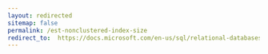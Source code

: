 ```yaml
---
layout: redirected
sitemap: false
permalink: /est-nonclustered-index-size
redirect_to:  https://docs.microsoft.com/en-us/sql/relational-databases/databases/estimate-the-size-of-a-nonclustered-index
---
```

